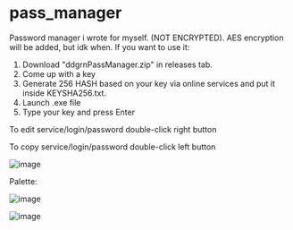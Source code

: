 # pass_manager
Password manager i wrote for myself. (NOT ENCRYPTED). AES encryption will be added, but idk when.
If you want to use it: 
1. Download "ddgrnPassManager.zip" in releases tab.
2. Come up with a key
4. Generate 256 HASH based on your key via online services and put it inside KEYSHA256.txt.
5. Launch .exe file
6. Type your key and press Enter

To edit service/login/password double-click right button

To copy service/login/password double-click left button



![image](https://user-images.githubusercontent.com/86728543/212114731-8e99f0a9-9427-4f2c-919f-d252c74f98ad.png)

Palette:

![image](https://user-images.githubusercontent.com/86728543/212115173-862b0b27-229b-4dca-b368-3153c84aab10.png)

![image](https://user-images.githubusercontent.com/86728543/212115556-c9aa5757-560c-4ee9-ad78-d4208d1c790a.png)

